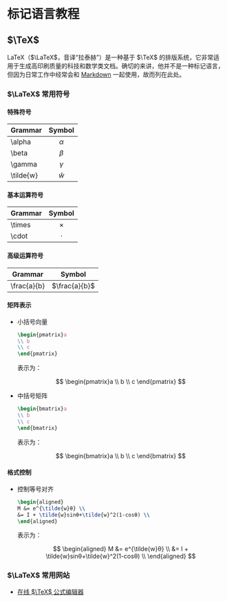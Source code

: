 # 标记语言教程

## $\TeX$

LaTeX（$\LaTeX$，音译“拉泰赫”）是一种基于 $\TeX$ 的排版系统，它非常适用于生成高印刷质量的科技和数学类文档。确切的来讲，他并不是一种标记语言，但因为日常工作中经常会和 [Markdown](https://markdown.com.cn/) 一起使用，故而列在此处。

### $\LaTeX$ 常用符号

#### 特殊符号

| Grammar   |   Symbol    |
| --------- | :---------: |
| \alpha    |  $\alpha$   |
| \beta     |   $\beta$   |
| \gamma    |  $\gamma$   |
| \tilde{w} | $\tilde{w}$ |

#### 基本运算符号

| Grammar |  Symbol  |
| ------- | :------: |
| \times  | $\times$ |
| \cdot   | $\cdot$  |

#### 高级运算符号

| Grammar     |    Symbol     |
| ----------- | :-----------: |
| \frac{a}{b} | $\frac{a}{b}$ |

#### 矩阵表示

- 小括号向量

  ```latex
  \begin{pmatrix}a
  \\ b
  \\ c
  \end{pmatrix}
  ```

  表示为：

  $$
  \begin{pmatrix}a
  \\ b
  \\ c
  \end{pmatrix}
  $$

- 中括号矩阵

  ```latex
  \begin{bmatrix}a
  \\ b
  \\ c
  \end{bmatrix}
  ```

  表示为：

  $$
  \begin{bmatrix}a
  \\ b
  \\ c
  \end{bmatrix}
  $$

#### 格式控制

- 控制等号对齐

  ```latex
  \begin{aligned}
  M &= e^{\tilde{w}θ} \\
  &= I + \tilde{w}sinθ+\tilde{w}^2(1-cosθ) \\
  \end{aligned}
  ```

  表示为：

  $$
  \begin{aligned}
  M &= e^{\tilde{w}θ} \\
  &= I + \tilde{w}sinθ+\tilde{w}^2(1-cosθ) \\
  \end{aligned}
  $$

### $\LaTeX$ 常用网站

- [在线 $\TeX$ 公式编辑器](https://www.latexlive.com/home)
